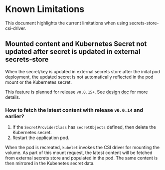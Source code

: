 # Known Limitations

This document highlights the current limitations when using secrets-store-csi-driver.

## Mounted content and Kubernetes Secret not updated after secret is updated in external secrets-store

When the secret/key is updated in external secrets store after the inital pod deployment, the updated secret is not automatically reflected in the pod mount or the Kubernetes secret. 

This feature is planned for release `v0.0.15+`. See [design doc](https://docs.google.com/document/d/1RGT0vmeUnN71n_u5fZKsSCa2YQpGw99rfGN9RlFMgHs/edit?usp=sharing) for more details.

### How to fetch the latest content with release `v0.0.14` and earlier?

1. If the `SecretProviderClass` has `secretObjects` defined, then delete the Kubernetes secret.
2. Restart the application pod.

When the pod is recreated, `kubelet` invokes the CSI driver for mounting the volume. As part of this mount request, the latest content will be fetched from external secrets store and populated in the pod. The same content is then mirrored in the Kubenetes secret data.
